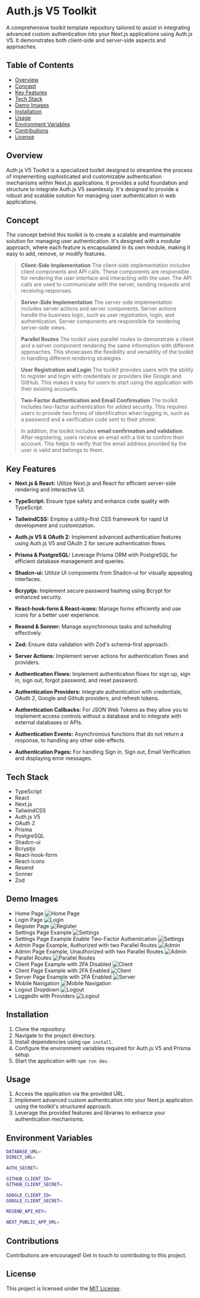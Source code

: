 # Auth.js V5 Toolkit

A comprehensive toolkit template repository tailored to assist in integrating advanced custom authentication into your Next.js applications using Auth.js V5. It demonstrates both client-side and server-side aspects and approaches.

## Table of Contents

- [Overview](#overview)
- [Concept](#concept)
- [Key Features](#key-features)
- [Tech Stack](#tech-stack)
- [Demo Images](#demo)
- [Installation](#installation)
- [Usage](#usage)
- [Environment Variables](#environment-variables)
- [Contributions](#contributions)
- [License](#license)

## Overview

Auth.js V5 Toolkit is a specialized toolkit designed to streamline the process of implementing sophisticated and customizable authentication mechanisms within Next.js applications. It provides a solid foundation and structure to integrate Auth.js V5 seamlessly. It's designed to provide a robust and scalable solution for managing user authentication in web applications.

## Concept

The concept behind this toolkit is to create a scalable and maintainable solution for managing user authentication. It's designed with a modular approach, where each feature is encapsulated in its own module, making it easy to add, remove, or modify features.

> **Client-Side Implementation**
> The client-side implementation includes client components and API calls. These components are responsible for rendering the user interface and interacting with the user. The API calls are used to communicate with the server, sending requests and receiving responses.

> **Server-Side Implementation**
> The server-side implementation includes server actions and server components. Server actions handle the business logic, such as user registration, login, and authentication. Server components are responsible for rendering server-side views.

> **Parallel Routes**
> The toolkit uses parallel routes to demonstrate a client and a server component rendering the same information with different approaches. This showcases the flexibility and versatility of the toolkit in handling different rendering strategies.

> **User Registration and Login**
> The toolkit provides users with the ability to register and login with credentials or providers like Google and GitHub. This makes it easy for users to start using the application with their existing accounts.

> **Two-Factor Authentication and Email Confirmation**
> The toolkit includes two-factor authentication for added security. This requires users to provide two forms of identification when logging in, such as a password and a verification code sent to their phone.

> In addition, the toolkit includes **email confirmation and validation**. After registering, users receive an email with a link to confirm their account. This helps to verify that the email address provided by the user is valid and belongs to them.

## Key Features

- **Next.js & React:** Utilize Next.js and React for efficient server-side rendering and interactive UI.
- **TypeScript:** Ensure type safety and enhance code quality with TypeScript.
- **TailwindCSS:** Employ a utility-first CSS framework for rapid UI development and customization.
- **Auth.js V5 & OAuth 2:** Implement advanced authentication features using Auth.js V5 and OAuth 2 for secure authentication flows.
- **Prisma & PostgreSQL:** Leverage Prisma ORM with PostgreSQL for efficient database management and queries.
- **Shadcn-ui:** Utilize UI components from Shadcn-ui for visually appealing interfaces.
- **Bcryptjs:** Implement secure password hashing using Bcrypt for enhanced security.
- **React-hook-form & React-icons:** Manage forms efficiently and use icons for a better user experience.
- **Resend & Sonner:** Manage asynchronous tasks and scheduling effectively.
- **Zod:** Ensure data validation with Zod's schema-first approach.
- **Server Actions:** Implement server actions for authentication flows and providers.

- **Authentication Flows:** Implement authentication flows for sign up, sign in, sign out, forgot password, and reset password.
- **Authentication Providers:** Integrate authentication with credentials, OAuth 2, Google and Github providers, and refresh tokens.
- **Authentication Callbacks:** For JSON Web Tokens as they allow you to implement access controls without a database and to integrate with external databases or APIs.
- **Authentication Events:** Asynchronous functions that do not return a response, to handling any other side-effects.
- **Authentication Pages:** For handling Sign in, Sign out, Email Verification and displaying error messages.

## Tech Stack

- TypeScript
- React
- Next.js
- TailwindCSS
- Auth.js V5
- OAuth 2
- Prisma
- PostgreSQL
- Shadcn-ui
- Bcryptjs
- React-hook-form
- React-icons
- Resend
- Sonner
- Zod

## Demo Images

- Home Page
  ![Home Page](/public/demo-images/home.png)
- Login Page
  ![Login](/public/demo-images/login.png)
- Register Page
  ![Register](/public/demo-images/register.png)
- Settings Page Example
  ![Settings](/public/demo-images/settings.png)
- Settings Page Example Enable Two-Factor Authentication
  ![Settings](/public/demo-images/2FA.png)
- Admin Page Example, Authorized with two Parallel Routes
  ![Admin](/public/demo-images/adminAuthorized.png)
- Admin Page Example, Unauthorized with two Parallel Routes
  ![Admin](/public/demo-images/adminNotAuthorized.png)
- Parallel Routes
  ![Parallel Routes](/public/demo-images/parallelRoutes.png)
- Client Page Example with 2FA Disabled
  ![Client](/public/demo-images/client.png)
- Client Page Example with 2FA Enabled
  ![Client](/public/demo-images/2faEnabled.png)
- Server Page Example with 2FA Enabled
  ![Server](/public/demo-images/server.png)
- Mobile Navigation
  ![Mobile Navigation](/public/demo-images/mobileNavigation.png)
- Logout Dropdown
  ![Logout](/public/demo-images/logout.png)
- LoggedIn with Providers
  ![Logout](/public/demo-images/loggedInWithProviders.png)

## Installation

1. Clone the repository.
2. Navigate to the project directory.
3. Install dependencies using `npm install`.
4. Configure the environment variables required for Auth.js V5 and Prisma setup.
5. Start the application with `npm run dev`.

## Usage

1. Access the application via the provided URL.
2. Implement advanced custom authentication into your Next.js application using the toolkit's structured approach.
3. Leverage the provided features and libraries to enhance your authentication mechanisms.

## Environment Variables

```bash
DATABASE_URL=
DIRECT_URL=

AUTH_SECRET=

GITHUB_CLIENT_ID=
GITHUB_CLIENT_SECRET=

GOOGLE_CLIENT_ID=
GOOGLE_CLIENT_SECRET=

RESEND_API_KEY=

NEXT_PUBLIC_APP_URL=
```

## Contributions

Contributions are encouraged! Get in touch to contributing to this project.

## License

This project is licensed under the [MIT License](LICENSE).
